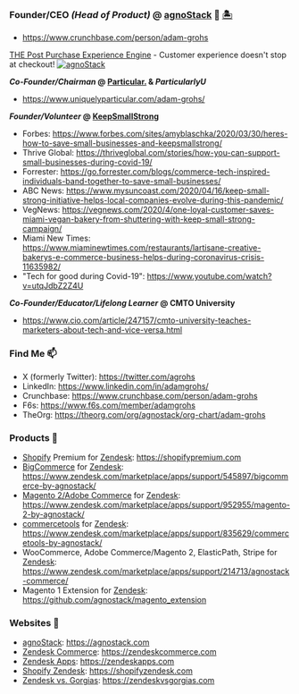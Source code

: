 ### Founder/CEO _(Head of Product)_ @ [agnoStack](https://agnostack.com) 👋 [🏝](http://maps.google.com/maps/place?cid=13396270753657624207)
-  https://www.crunchbase.com/person/adam-grohs

[THE Post Purchase Experience Engine](https://agnostack.com) - Customer experience doesn't stop at checkout!
[![agnoStack](https://user-images.githubusercontent.com/160647/205491010-d3e80ef7-65f3-4a28-93a4-93322193136d.svg "agnoStack")](https://agnostack.com)

**_Co-Founder/Chairman_ @ [Particular.](https://uniquelyparticular.com) & _ParticularlyU_**
- https://www.uniquelyparticular.com/adam-grohs/

**_Founder/Volunteer_ @ [KeepSmallStrong](https://keepsmallstrong.org)**
- Forbes: https://www.forbes.com/sites/amyblaschka/2020/03/30/heres-how-to-save-small-businesses-and-keepsmallstrong/
- Thrive Global: https://thriveglobal.com/stories/how-you-can-support-small-businesses-during-covid-19/
- Forrester: https://go.forrester.com/blogs/commerce-tech-inspired-individuals-band-together-to-save-small-businesses/
- ABC News: https://www.mysuncoast.com/2020/04/16/keep-small-strong-initiative-helps-local-companies-evolve-during-this-pandemic/
- VegNews: https://vegnews.com/2020/4/one-loyal-customer-saves-miami-vegan-bakery-from-shuttering-with-keep-small-strong-campaign/
- Miami New Times: https://www.miaminewtimes.com/restaurants/lartisane-creative-bakerys-e-commerce-business-helps-during-coronavirus-crisis-11635982/
- "Tech for good during Covid-19": https://www.youtube.com/watch?v=utqJdbZ2Z4U

**_Co-Founder/Educator/Lifelong Learner_ @ CMTO University**
- https://www.cio.com/article/247157/cmto-university-teaches-marketers-about-tech-and-vice-versa.html


### Find Me 📫
- X (formerly Twitter): https://twitter.com/agrohs
- LinkedIn: https://www.linkedin.com/in/adamgrohs/
- Crunchbase: https://www.crunchbase.com/person/adam-grohs
- F6s: https://www.f6s.com/member/adamgrohs
- TheOrg: https://theorg.com/org/agnostack/org-chart/adam-grohs

### Products 🚀
- [Shopify](https://shopify.com) Premium for [Zendesk](https://zendesk.com): https://shopifypremium.com
- [BigCommerce](https://www.bigcommerce.com/apps/zendesk-connector-by-agnostack/) for [Zendesk](https://zendesk.com): https://www.zendesk.com/marketplace/apps/support/545897/bigcommerce-by-agnostack/
- [Magento 2/Adobe Commerce](https://business.adobe.com/products/magento/magento-commerce.html) for [Zendesk](https://zendesk.com): https://www.zendesk.com/marketplace/apps/support/952955/magento-2-by-agnostack/
- [commercetools](https://commercetools.com) for [Zendesk](https://zendesk.com): https://www.zendesk.com/marketplace/apps/support/835629/commercetools-by-agnostack/
- WooCommerce, Adobe Commerce/Magento 2, ElasticPath, Stripe for [Zendesk](https://zendesk.com): https://www.zendesk.com/marketplace/apps/support/214713/agnostack-commerce/
- Magento 1 Extension for [Zendesk](https://zendesk.com): https://github.com/agnostack/magento_extension

### Websites 🚀
- [agnoStack](https://agnostack.com): https://agnostack.com
- [Zendesk Commerce](https://stackablesupport.com/zendesk-commerce): https://zendeskcommerce.com
- [Zendesk Apps](https://stackableapps.com/zendesk): https://zendeskapps.com
- [Shopify Zendesk](https://shopifyzendesk.com): https://shopifyzendesk.com
- [Zendesk vs. Gorgias](https://zendeskvsgorgias.com): https://zendeskvsgorgias.com

<!--
**agrohs/agrohs** is a ✨ _special_ ✨ repository because its `README.md` (this file) appears on your GitHub profile.

Here are some ideas to get you started:

- 🔭 I’m currently working on ...
- 🌱 I’m currently learning ...
- 👯 I’m looking to collaborate on ...
- 🤔 I’m looking for help with ...
- 💬 Ask me about ...
- 📫 How to reach me: ...
- 😄 Pronouns: ...
- ⚡ Fun fact: ...
-->
